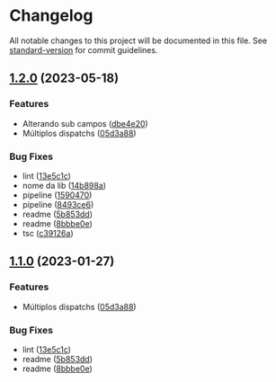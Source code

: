 # Changelog

All notable changes to this project will be documented in this file. See [standard-version](https://github.com/conventional-changelog/standard-version) for commit guidelines.

## [1.2.0](https://github.com/buuhvprojects/react-context-api/compare/v1.0.7...v1.2.0) (2023-05-18)


### Features

* Alterando sub campos ([dbe4e20](https://github.com/buuhvprojects/react-context-api/commit/dbe4e206e5fd47340f6fb3fa6c1438eae753caef))
* Múltiplos dispatchs ([05d3a88](https://github.com/buuhvprojects/react-context-api/commit/05d3a88868de0d8810af95f6734d814ad7980d36))


### Bug Fixes

* lint ([13e5c1c](https://github.com/buuhvprojects/react-context-api/commit/13e5c1ca613158f0272081358bd3865706b07541))
* nome da lib ([14b898a](https://github.com/buuhvprojects/react-context-api/commit/14b898a6a3b1d931e1985d023b85ba461521aaa7))
* pipeline ([1590470](https://github.com/buuhvprojects/react-context-api/commit/15904700482c1888a3a2fa6f7b5d9b5e8ca90b26))
* pipeline ([8493ce6](https://github.com/buuhvprojects/react-context-api/commit/8493ce68572b0725092a6e6e669aeeb8597028cf))
* readme ([5b853dd](https://github.com/buuhvprojects/react-context-api/commit/5b853dd2e9154d729760f9c50c1a46332ecf7369))
* readme ([8bbbe0e](https://github.com/buuhvprojects/react-context-api/commit/8bbbe0ee96ae3483dc68056ea6a145752830dd50))
* tsc ([c39126a](https://github.com/buuhvprojects/react-context-api/commit/c39126a7439c7d021e3400af81cb1751ab992641))

## [1.1.0](https://github.com/buuhvprojects/react-context-api/compare/v1.0.7...v1.1.0) (2023-01-27)


### Features

* Múltiplos dispatchs ([05d3a88](https://github.com/buuhvprojects/react-context-api/commit/05d3a88868de0d8810af95f6734d814ad7980d36))


### Bug Fixes

* lint ([13e5c1c](https://github.com/buuhvprojects/react-context-api/commit/13e5c1ca613158f0272081358bd3865706b07541))
* readme ([5b853dd](https://github.com/buuhvprojects/react-context-api/commit/5b853dd2e9154d729760f9c50c1a46332ecf7369))
* readme ([8bbbe0e](https://github.com/buuhvprojects/react-context-api/commit/8bbbe0ee96ae3483dc68056ea6a145752830dd50))

